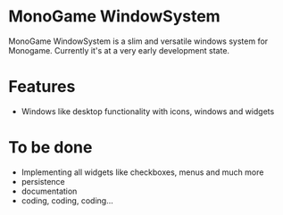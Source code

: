# MonoGame WindowSystem

MonoGame WindowSystem is a slim and versatile windows system for Monogame.
Currently it's at a very early development state.
#  Features
  - Windows like desktop functionality with icons, windows and widgets
  
# To be done
  - Implementing all widgets like checkboxes, menus and much more
  - persistence
  - documentation
  - coding, coding, coding...